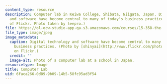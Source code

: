 ```yaml
---
content_type: resource
description: Computer lab in Keiwa College, Shibata, Niigata, Japan. Digital technology
  and software have become central to many of today's business practices. (Image courtesy
  of Flickr. Photo taken by leepro.)
file: https://ol-ocw-studio-app-qa.s3.amazonaws.com/courses/15-358-the-software-business-fall-2005/6faca2660d899b0914b558fc95ad3f54_15-358f05.jpg
file_type: image/jpeg
image_metadata:
  caption: Digital technology and software have become central to many of today's
    business practices. (Photo by [shinyai](http://www.flickr.com/photos/shinyai/278022940/)
    on Flickr.)
  credit: ''
  image-alt: Photo of a computer lab at a school in Japan.
resourcetype: Image
title: Computer Lab
uid: 6faca266-0d89-9b09-14b5-58fc95ad3f54
---
```


